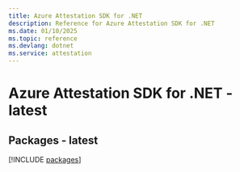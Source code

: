```yaml
---
title: Azure Attestation SDK for .NET
description: Reference for Azure Attestation SDK for .NET
ms.date: 01/10/2025
ms.topic: reference
ms.devlang: dotnet
ms.service: attestation
---
```

# Azure Attestation SDK for .NET - latest
## Packages - latest
[!INCLUDE [packages](attestation-index.md)]